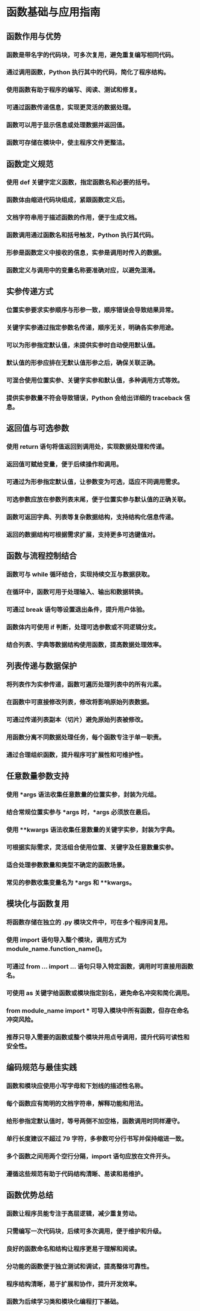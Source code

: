 # 函数基础与应用指南

## 函数作用与优势
### 函数是带名字的代码块，可多次复用，避免重复编写相同代码。
### 通过调用函数，Python 执行其中的代码，简化了程序结构。
### 使用函数有助于程序的编写、阅读、测试和修复。
### 可通过函数传递信息，实现更灵活的数据处理。
### 函数可以用于显示信息或处理数据并返回值。
### 函数可存储在模块中，使主程序文件更整洁。

## 函数定义规范
### 使用 def 关键字定义函数，指定函数名和必要的括号。
### 函数体由缩进代码块组成，紧跟函数定义后。
### 文档字符串用于描述函数的作用，便于生成文档。
### 函数调用通过函数名和括号触发，Python 执行其代码。
### 形参是函数定义中接收的信息，实参是调用时传入的数据。
### 函数定义与调用中的变量名称要准确对应，以避免混淆。

## 实参传递方式
### 位置实参要求实参顺序与形参一致，顺序错误会导致结果异常。
### 关键字实参通过指定参数名传递，顺序无关，明确各实参用途。
### 可以为形参指定默认值，未提供实参时自动使用默认值。
### 默认值的形参应排在无默认值形参之后，确保关联正确。
### 可混合使用位置实参、关键字实参和默认值，多种调用方式等效。
### 提供实参数量不符会导致错误，Python 会给出详细的 traceback 信息。

## 返回值与可选参数
### 使用 return 语句将值返回到调用处，实现数据处理和传递。
### 返回值可赋给变量，便于后续操作和调用。
### 可通过为形参指定默认值，让参数变为可选，适应不同调用需求。
### 可选参数应放在参数列表末尾，便于位置实参与默认值的正确关联。
### 函数可返回字典、列表等复杂数据结构，支持结构化信息传递。
### 返回的数据结构可根据需求扩展，支持更多可选键值对。

## 函数与流程控制结合
### 函数可与 while 循环结合，实现持续交互与数据获取。
### 在循环中，函数可用于处理输入、输出和数据转换。
### 可通过 break 语句等设置退出条件，提升用户体验。
### 函数体内可使用 if 判断，处理可选参数或不同逻辑分支。
### 结合列表、字典等数据结构使用函数，提高数据处理效率。

## 列表传递与数据保护
### 将列表作为实参传递，函数可遍历处理列表中的所有元素。
### 在函数中可直接修改列表，修改将影响原始列表数据。
### 可通过传递列表副本（切片）避免原始列表被修改。
### 用函数分离不同数据处理任务，每个函数专注于单一职责。
### 通过合理组织函数，提升程序可扩展性和可维护性。

## 任意数量参数支持
### 使用 *args 语法收集任意数量的位置实参，封装为元组。
### 结合常规位置实参与 *args 时，*args 必须放在最后。
### 使用 **kwargs 语法收集任意数量的关键字实参，封装为字典。
### 可根据实际需求，灵活组合使用位置、关键字及任意数量实参。
### 适合处理参数数量和类型不确定的函数场景。
### 常见的参数收集变量名为 *args 和 **kwargs。

## 模块化与函数复用
### 将函数存储在独立的 .py 模块文件中，可在多个程序间复用。
### 使用 import 语句导入整个模块，调用方式为 module_name.function_name()。
### 可通过 from ... import ... 语句只导入特定函数，调用时可直接用函数名。
### 可使用 as 关键字给函数或模块指定别名，避免命名冲突和简化调用。
### from module_name import * 可导入模块中所有函数，但存在命名冲突风险。
### 推荐只导入需要的函数或整个模块并用点号调用，提升代码可读性和安全性。

## 编码规范与最佳实践
### 函数和模块应使用小写字母和下划线的描述性名称。
### 每个函数应有简明的文档字符串，解释功能和用法。
### 给形参指定默认值时，等号两侧不加空格，函数调用时同样遵守。
### 单行长度建议不超过 79 字符，多参数可分行书写并保持缩进一致。
### 多个函数之间用两个空行分隔，import 语句应放在文件开头。
### 遵循这些规范有助于代码结构清晰、易读和易维护。

## 函数优势总结
### 函数让程序员能专注于高层逻辑，减少重复劳动。
### 只需编写一次代码块，后续可多次调用，便于维护和升级。
### 良好的函数命名和结构让程序更易于理解和阅读。
### 分功能的函数便于独立测试和调试，提高整体可靠性。
### 程序结构清晰，易于扩展和协作，提升开发效率。
### 函数为后续学习类和模块化编程打下基础。